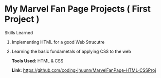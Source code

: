 # My Marvel Fan Page Projects ( First Project )

Skills Learned
1. Implementing HTML for a good Web Strucutre
2. Learning the basic fundametals of applying CSS to the web


   **Tools Used:** HTML & CSS

   **Link:** https://github.com/coding-jhuunn/MarvelFanPage-HTML-CSSProj
